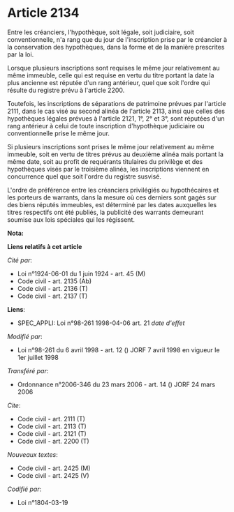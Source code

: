 # Article 2134

Entre les créanciers, l'hypothèque, soit légale, soit judiciaire, soit conventionnelle, n'a rang que du jour de l'inscription
prise par le créancier à la conservation des hypothèques, dans la forme et de la manière prescrites par la loi.

Lorsque plusieurs inscriptions sont requises le même jour relativement au même immeuble, celle qui est requise en vertu du
titre portant la date la plus ancienne est réputée d'un rang antérieur, quel que soit l'ordre qui résulte du registre prévu à
l'article 2200.

Toutefois, les inscriptions de séparations de patrimoine prévues par l'article 2111, dans le cas visé au second alinéa de
l'article 2113, ainsi que celles des hypothèques légales prévues à l'article 2121, 1°, 2° et 3°, sont réputées d'un rang
antérieur à celui de toute inscription d'hypothèque judiciaire ou conventionnelle prise le même jour.

Si plusieurs inscriptions sont prises le même jour relativement au même immeuble, soit en vertu de titres prévus au deuxième
alinéa mais portant la même date, soit au profit de requérants titulaires du privilège et des hypothèques visés par le
troisième alinéa, les inscriptions viennent en concurrence quel que soit l'ordre du registre susvisé.

L'ordre de préférence entre les créanciers privilégiés ou hypothécaires et les porteurs de warrants, dans la mesure où ces
derniers sont gagés sur des biens réputés immeubles, est déterminé par les dates auxquelles les titres respectifs ont été
publiés, la publicité des warrants demeurant soumise aux lois spéciales qui les régissent.

**Nota:**



**Liens relatifs à cet article**

_Cité par_:

  - Loi n°1924-06-01 du 1 juin 1924 - art. 45 (M)
  - Code civil - art. 2135 (Ab)
  - Code civil - art. 2136 (T)
  - Code civil - art. 2137 (T)

**Liens**:

  - SPEC_APPLI: Loi n°98-261 1998-04-06 art. 21 *date d'effet*

_Modifié par_:

  - Loi n°98-261 du 6 avril 1998 - art. 12 () JORF 7 avril 1998 en vigueur le 1er juillet 1998

_Transféré par_:

  - Ordonnance n°2006-346 du 23 mars 2006 - art. 14 () JORF 24 mars 2006

_Cite_:

  - Code civil - art. 2111 (T)
  - Code civil - art. 2113 (T)
  - Code civil - art. 2121 (T)
  - Code civil - art. 2200 (T)

_Nouveaux textes_:

  - Code civil - art. 2425 (M)
  - Code civil - art. 2425 (V)

_Codifié par_:

  - Loi n°1804-03-19
